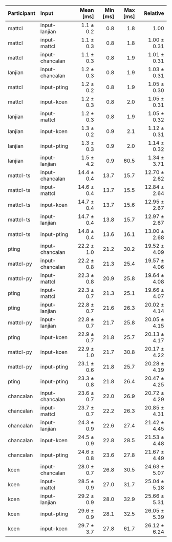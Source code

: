 | Participant | Input | Mean [ms] | Min [ms] | Max [ms] | Relative |
|:---|:---|---:|---:|---:|---:|
| mattcl | input-lanjian | 1.1 ± 0.2 | 0.8 | 1.8 | 1.00 |
| mattcl | input-mattcl | 1.1 ± 0.3 | 0.8 | 1.8 | 1.00 ± 0.31 |
| mattcl | input-chancalan | 1.1 ± 0.3 | 0.8 | 1.9 | 1.01 ± 0.31 |
| lanjian | input-chancalan | 1.2 ± 0.3 | 0.8 | 1.9 | 1.03 ± 0.31 |
| mattcl | input-pting | 1.2 ± 0.2 | 0.8 | 1.9 | 1.05 ± 0.30 |
| mattcl | input-kcen | 1.2 ± 0.3 | 0.8 | 2.0 | 1.05 ± 0.31 |
| lanjian | input-mattcl | 1.2 ± 0.3 | 0.8 | 1.9 | 1.05 ± 0.32 |
| lanjian | input-kcen | 1.3 ± 0.2 | 0.9 | 2.1 | 1.12 ± 0.31 |
| lanjian | input-pting | 1.3 ± 0.3 | 0.9 | 2.0 | 1.14 ± 0.32 |
| lanjian | input-lanjian | 1.5 ± 4.2 | 0.9 | 60.5 | 1.34 ± 3.71 |
| mattcl-ts | input-chancalan | 14.4 ± 0.4 | 13.7 | 15.7 | 12.70 ± 2.62 |
| mattcl-ts | input-mattcl | 14.6 ± 0.4 | 13.7 | 15.5 | 12.84 ± 2.64 |
| mattcl-ts | input-kcen | 14.7 ± 0.4 | 13.7 | 15.6 | 12.95 ± 2.67 |
| mattcl-ts | input-lanjian | 14.7 ± 0.4 | 13.8 | 15.7 | 12.97 ± 2.67 |
| mattcl-ts | input-pting | 14.8 ± 0.4 | 13.6 | 16.1 | 13.00 ± 2.68 |
| pting | input-chancalan | 22.2 ± 1.0 | 21.2 | 30.2 | 19.52 ± 4.09 |
| mattcl-py | input-chancalan | 22.2 ± 0.8 | 21.3 | 25.4 | 19.57 ± 4.06 |
| mattcl-py | input-mattcl | 22.3 ± 0.8 | 20.9 | 25.8 | 19.64 ± 4.08 |
| pting | input-mattcl | 22.3 ± 0.7 | 21.3 | 25.1 | 19.66 ± 4.07 |
| pting | input-lanjian | 22.8 ± 0.7 | 21.6 | 26.3 | 20.02 ± 4.14 |
| mattcl-py | input-lanjian | 22.8 ± 0.7 | 21.7 | 25.8 | 20.05 ± 4.15 |
| pting | input-kcen | 22.9 ± 0.7 | 21.8 | 25.7 | 20.13 ± 4.17 |
| mattcl-py | input-kcen | 22.9 ± 1.0 | 21.7 | 30.8 | 20.17 ± 4.22 |
| mattcl-py | input-pting | 23.1 ± 0.6 | 21.8 | 25.7 | 20.28 ± 4.19 |
| pting | input-pting | 23.3 ± 0.8 | 21.8 | 26.4 | 20.47 ± 4.25 |
| chancalan | input-chancalan | 23.6 ± 0.7 | 22.0 | 26.9 | 20.72 ± 4.29 |
| chancalan | input-mattcl | 23.7 ± 0.7 | 22.2 | 26.3 | 20.85 ± 4.31 |
| chancalan | input-lanjian | 24.3 ± 0.9 | 22.6 | 27.4 | 21.42 ± 4.45 |
| chancalan | input-kcen | 24.5 ± 0.9 | 22.8 | 28.5 | 21.53 ± 4.48 |
| chancalan | input-pting | 24.6 ± 0.8 | 23.6 | 27.8 | 21.67 ± 4.49 |
| kcen | input-chancalan | 28.0 ± 0.7 | 26.8 | 30.5 | 24.63 ± 5.07 |
| kcen | input-mattcl | 28.5 ± 0.9 | 27.0 | 31.7 | 25.04 ± 5.18 |
| kcen | input-lanjian | 29.2 ± 0.9 | 28.0 | 32.9 | 25.66 ± 5.31 |
| kcen | input-pting | 29.6 ± 0.9 | 28.1 | 32.5 | 26.05 ± 5.39 |
| kcen | input-kcen | 29.7 ± 3.7 | 27.8 | 61.7 | 26.12 ± 6.24 |
